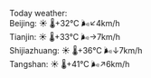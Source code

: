 Today weather:  
Beijing: ☀️   🌡️+32°C 🌬️↙4km/h  
Tianjin: ☀️   🌡️+33°C 🌬️→7km/h  
Shijiazhuang: ☀️   🌡️+36°C 🌬️↓7km/h  
Tangshan: ☀️   🌡️+41°C 🌬️↗6km/h  
